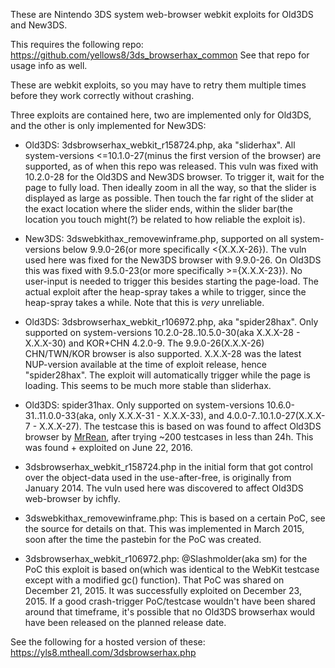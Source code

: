 These are Nintendo 3DS system web-browser webkit exploits for Old3DS and New3DS.

This requires the following repo: https://github.com/yellows8/3ds_browserhax_common See that repo for usage info as well.  

These are webkit exploits, so you may have to retry them multiple times before they work correctly without crashing.

Three exploits are contained here, two are implemented only for Old3DS, and the other is only implemented for New3DS:
* Old3DS: 3dsbrowserhax_webkit_r158724.php, aka "sliderhax". All system-versions <=10.1.0-27(minus the first version of the browser) are supported, as of when this repo was released. This vuln was fixed with 10.2.0-28 for the Old3DS and New3DS browser. To trigger it, wait for the page to fully load. Then ideally zoom in all the way, so that the slider is displayed as large as possible. Then touch the far right of the slider at the exact location where the slider ends, within the slider bar(the location you touch might(?) be related to how reliable the exploit is).
* New3DS: 3dswebkithax_removewinframe.php, supported on all system-versions below 9.9.0-26(or more specifically <{X.X.X-26}). The vuln used here was fixed for the New3DS browser with 9.9.0-26. On Old3DS this was fixed with 9.5.0-23(or more specifically >={X.X.X-23}). No user-input is needed to trigger this besides starting the page-load. The actual exploit after the heap-spray takes a while to trigger, since the heap-spray takes a while. Note that this is *very* unreliable.
* Old3DS: 3dsbrowserhax_webkit_r106972.php, aka "spider28hax". Only supported on system-versions 10.2.0-28..10.5.0-30(aka X.X.X-28 - X.X.X-30) and KOR+CHN 4.2.0-9. The 9.9.0-26(X.X.X-26) CHN/TWN/KOR browser is also supported. X.X.X-28 was the latest NUP-version available at the time of exploit release, hence "spider28hax". The exploit will automatically trigger while the page is loading. This seems to be much more stable than sliderhax.
* Old3DS: spider31hax. Only supported on system-versions 10.6.0-31..11.0.0-33(aka, only X.X.X-31 - X.X.X-33), and 4.0.0-7..10.1.0-27(X.X.X-7 - X.X.X-27). The testcase this is based on was found to affect Old3DS browser by [MrRean](https://www.youtube.com/watch?v=6iU9xFXDO2w), after trying ~200 testcases in less than 24h. This was found + exploited on June 22, 2016.

* 3dsbrowserhax_webkit_r158724.php in the initial form that got control over the object-data used in the use-after-free, is originally from January 2014. The vuln used here was discovered to affect Old3DS web-browser by ichfly.
* 3dswebkithax_removewinframe.php: This is based on a certain PoC, see the source for details on that. This was implemented in March 2015, soon after the time the pastebin for the PoC was created.
* 3dsbrowserhax_webkit_r106972.php: @Slashmolder(aka sm) for the PoC this exploit is based on(which was identical to the WebKit testcase except with a modified gc() function). That PoC was shared on December 21, 2015. It was successfully exploited on December 23, 2015. If a good crash-trigger PoC/testcase wouldn't have been shared around that timeframe, it's possible that no Old3DS browserhax would have been released on the planned release date.

See the following for a hosted version of these: https://yls8.mtheall.com/3dsbrowserhax.php


